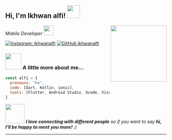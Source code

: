 <h2> Hi, I'm Ikhwan alfi! <img src="https://media.giphy.com/media/42tS2cfBtj8Y/giphy.gif" width="40"></h2>
<img align='right' src="https://media.giphy.com/media/fAcQ7d1Hnx2XlY6SMe/giphy.gif" width="175">
<p><em>Mobile Developer <img src="https://media.giphy.com/media/RN8FdaB6T1bkkI5n4I/giphy.gif" width="30">
</em></p>

[![Instagram: ikhwanalfi](https://img.shields.io/badge/Instagram-Follow-blue?style=social&logo=instagram)](https://www.instagram.com/ikhwanalfi)
[![GitHub ikhwanalfi](https://img.shields.io/github/followers/ikhwanalfi?label=follow&style=social)](https://github.com/ikhwanalfi/ikhwanalfi.git)


### <img src="https://media.giphy.com/media/VgCDAzcKvsR6OM0uWg/giphy.gif" width="50"> A little more about me...  

```javascript
const alfi = {
  pronouns: "he",
  code: [Dart, Kotlin, ionic],
  tools: [Flutter, Android Studio, Xcode, Visual Stidio Code]
}
```

<img src="https://media.giphy.com/media/LnQjpWaON8nhr21vNW/giphy.gif" width="60"> <em><b>I love connecting with different people</b> so if you want to say <b>hi, I'll be happy to meet you more!</b> :)</em>

---
